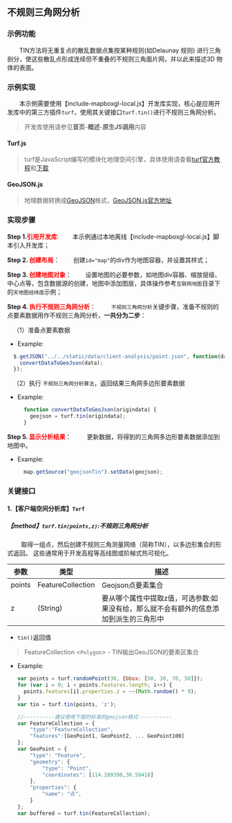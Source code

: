 ## 不规则三角网分析

### 示例功能

&ensp;&ensp;&ensp;&ensp;TIN方法将无重复点的散乱数据点集按某种规则(如Delaunay 规则) 进行三角剖分，使这些散乱点形成连续但不重叠的不规则三角面片网，并以此来描述3D 物体的表面。

### 示例实现

&ensp;&ensp;&ensp;&ensp;本示例需要使用【include-mapboxgl-local.js】开发库实现，核心是应用开发库中的第三方插件`turf`，使用其关键接口`turf.tin()`进行不规则三角网分析。

> 开发库使用请参见**首页**-**概述**-**原生JS调用**内容

#### Turf.js

> turf是JavaScript编写的模块化地理空间引擎，具体使用请查看<a target="_blank" href="http://turfjs.org/">turf官方教程</a>和<a target="_blank" href="https://github.com/Turfjs/turf">下载</a>

#### GeoJSON.js

> 地理数据转换成<a target="_blank" href="http://geojson.org/">GeoJSON</a>格式，<a target="_blank"  href="https://github.com/caseycesari/GeoJSON.js">GeoJSON.js官方地址</a>

### 实现步骤

**Step 1.<font color=red>引用开发库</font>**:
&ensp;&ensp;&ensp;&ensp;本示例通过本地离线【include-mapboxgl-local.js】脚本引入开发库；

**Step 2. <font color=red>创建布局</font>**：
 &ensp;&ensp;&ensp;&ensp;创建`id="map"`的div作为地图容器，并设置其样式；

**Step 3. <font color=red>创建地图对象</font>**：
 &ensp;&ensp;&ensp;&ensp;设置地图的必要参数，如地图div容器、缩放层级、中心点等，包含数据源的创建，地图中添加图层，具体操作参考`互联网地图`目录下的`天地图经纬度`示例；

**Step 4. <font color=red>执行不规则三角网分析</font>**：
 &ensp;&ensp;&ensp;&ensp; `不规则三角网分析`关键步骤，准备不规则的点要素数据用作不规则三角网分析，**一共分为二步**：

 &ensp;&ensp;（1）准备点要素数据

 * Example:
  ```javascript
    $.getJSON("../../static/data/client-analysis/point.json", function(data) {
      convertDataToGeoJson(data);
    });
  ```
   
 &ensp;&ensp;（2）执行 `不规则三角网分析算法`，返回结果三角网多边形要素数据

* Example: 
  ```javascript
    function convertDataToGeoJson(origindata) {
      geojson = turf.tin(origindata);
    }
  ```
   
**Step 5. <font color=red>显示分析结果</font>**：
 &ensp;&ensp;&ensp;&ensp; 更新数据，将得到的三角网多边形要素数据添加到地图中。

* Example:
  ```javascript
    map.getSource("geojsonTin").setData(geojson);
  ```

### 关键接口

#### 1.【客户端空间分析库】`Turf`

##### 【method】`turf.tin(points,z)`:不规则三角网分析

 &ensp;&ensp;&ensp;&ensp; 取得一组点，然后创建不规则三角测量网络（简称TIN），以多边形集合的形式返回。 这些通常用于开发高程等高线图或阶梯式热可视化。

| 参数   | 类型                     | 描述                                                         |
| ----- | ------------------------ | ----------------------------------------------------------- |
| points | FeatureCollection<Point> | Geojson点要素集合                                            |
| z      | (String)                 | 要从哪个属性中提取z值，可选参数:如果没有给，那么就不会有额外的信息添加到派生的三角形中 |

* `tin()`返回值

> FeatureCollection <`Polygon`> - TIN输出GeoJSON的要素区集合

* Example:
  ```javascript
  var points = turf.randomPoint(30, {bbox: [50, 30, 70, 50]});
  for (var i = 0; i < points.features.length; i++) {
    points.features[i].properties.z = ~~(Math.random() * 9);
  }
  var tin = turf.tin(points, 'z');

  //----------建议使用下面的标准的geojson格式-----------
  var FeatureCollection = {
      "type":"FeatureCollection",
      "features":[GeoPoint1, GeoPoint2, ... GeoPoint100]
  };
  var GeoPoint = {
      "type": "Feature",
      "geometry": {
          "type": "Point",
          "coordinates": [114.289398,30.59418]
      },
      "properties": {
          "name": "点",
      }
  };
  var buffered = turf.tin(FeatureCollection);
  ```

